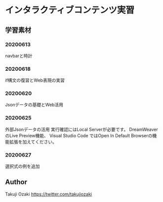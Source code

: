 # インタラクティブコンテンツ実習
## 学習素材

### 20200613
navbarと時計

### 20200618
if構文の復習とWeb表現の実習

### 20200620
Jsonデータの基礎とWeb活用

### 20200625
外部Jsonデータの活用
実行確認にはLocal Serverが必要です。
DreamWeaverのLive Preview機能、
Visual Studio Code ではOpen In Default Browserの機能拡張を加えてください。

### 20200627
選択式の例を追加


## Author
Takuji Ozaki
https://twitter.com/takujiozaki
